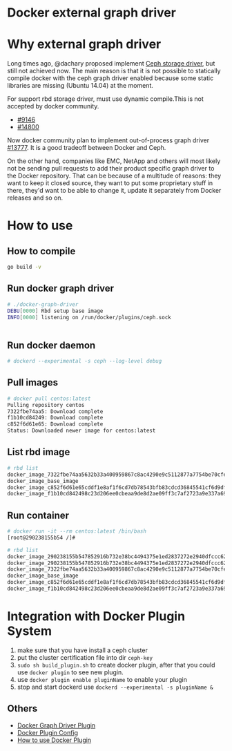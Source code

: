Docker external graph driver
============================

# Why external graph driver
Long times ago, @dachary proposed implement [Ceph storage driver](https://github.com/docker/docker/issues/8854), but still not achieved now. The main reason is that it is not possible to statically compile docker with the ceph graph driver enabled because some static libraries are missing (Ubuntu 14.04) at the moment. 

For support rbd storage driver, must use dynamic compile.This is not accepted by docker community.

- [#9146](https://github.com/docker/docker/pull/9146)
- [#14800](https://github.com/docker/docker/pull/14800/)

Now docker community plan to implement out-of-process graph driver [#13777](https://github.com/docker/docker/pull/13777). It is a good tradeoff between Docker and Ceph.

On the other hand, companies like EMC, NetApp and others will most likely not be sending pull requests to add their product specific graph driver to the Docker repository. That can be because of a multitude of reasons: they want to keep it closed source, they want to put some proprietary stuff in there, they'd want to be able to change it, update it separately from Docker releases and so on.

# How to use

## How to compile

```bash
go build -v
```

## Run docker graph driver

```bash
# ./docker-graph-driver
DEBU[0000] Rbd setup base image                         
INFO[0000] listening on /run/docker/plugins/ceph.sock
   
```

## Run docker daemon

```bash
# dockerd --experimental -s ceph --log-level debug 
```

## Pull images

```bash
# docker pull centos:latest
Pulling repository centos
7322fbe74aa5: Download complete 
f1b10cd84249: Download complete 
c852f6d61e65: Download complete 
Status: Downloaded newer image for centos:latest
```

## List rbd image

```bash
# rbd list
docker_image_7322fbe74aa5632b33a400959867c8ac4290e9c5112877a7754be70cfe5d66e9
docker_image_base_image
docker_image_c852f6d61e65cddf1e8af1f6cd7db78543bfb83cdcd36845541cf6d9dfef20a0
docker_image_f1b10cd842498c23d206ee0cbeaa9de8d2ae09ff3c7af2723a9e337a6965d639
```
## Run container

```bash
# docker run -it --rm centos:latest /bin/bash
[root@290238155b54 /]#
```

```bash
# rbd list
docker_image_290238155b547852916b732e38bc4494375e1ed2837272e2940dfccc62691f6c
docker_image_290238155b547852916b732e38bc4494375e1ed2837272e2940dfccc62691f6c-init
docker_image_7322fbe74aa5632b33a400959867c8ac4290e9c5112877a7754be70cfe5d66e9
docker_image_base_image
docker_image_c852f6d61e65cddf1e8af1f6cd7db78543bfb83cdcd36845541cf6d9dfef20a0
docker_image_f1b10cd842498c23d206ee0cbeaa9de8d2ae09ff3c7af2723a9e337a6965d639
```

# Integration with Docker Plugin System
1. make sure that you have install a ceph cluster
2. put the cluster certification file into dir ```ceph-key```
3. ```sudo sh build_plugin.sh``` to create docker plugin, after that you could use ```docker plugin``` to see new plugin.
4. use ```docker plugin enable pluginName``` to enable your plugin
5. stop and start dockerd use ```dockerd --experimental -s pluginName &```

## Others

- [Docker Graph Driver Plugin](https://docs.docker.com/engine/extend/plugins_graphdriver/#graph-driver-plugin-protocol)
- [Docker Plugin Config](https://docs.docker.com/engine/extend/config/#config-field-descriptions)
- [How to use Docker Plugin](https://docs.docker.com/engine/extend/#installing-and-using-a-plugin)
